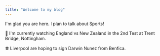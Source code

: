 ```yaml
---
title: "Welcome to my blog"
---
```


I'm glad you are here. I plan to talk about Sports!

🏏 I'm currently watching England vs New Zealand in the 2nd Test at Trent Bridge, Nottingham.

⚽ Liverpool are hoping to sign Darwin Nunez from Benfica.
